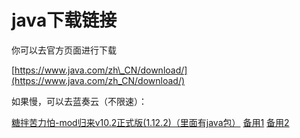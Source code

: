 # java下载链接

你可以去官方页面进行下载

[https://www.java.com/zh\_CN/download/](https://www.java.com/zh_CN/download/)

如果慢，可以去蓝奏云（不限速）：

[糖拌苦力怕-mod归来v10.2正式版(1.12.2)（里面有java包）](https://www.lanzous.com/b00t8mlne)
[备用1](https://chenxuuu.lanzous.com/b00t8mlne)
[备用2](https://pan.lanzous.com/b00t8mlne)

